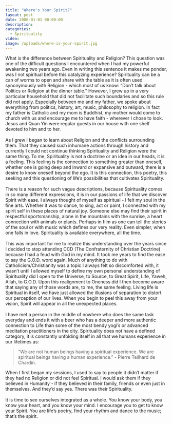 ```yaml
---
title: "Where's Your Spirit?"
layout: post
date: 2000-01-01 00:00:00
description:
categories:
  - Spirituality
video: 
image: /uploads/where-is-your-spirit.jpg
---
```



What is the difference between Spirituality and Religion? This question was one of the difficult questions I encountered when I had my powerful awakening two years ago. Even in writing this sentence it makes me ponder, was I not spiritual before this catalyzing experience? Spirituality can be a can of worms to open and share with the table as it is often used synonymously with Religion - which most of us know: “Don’t talk about Politics or Religion at the dinner table.” However, I grew up in a very particular household that did not facilitate such boundaries and so this rule did not apply. Especially between me and my father, we spoke about everything from politics, history, art, music, philosophy to religion. In fact my father is Catholic and my mom is Buddhist, my mother would come to church with us and encourage me to have faith - wherever I chose to look. Jesus and Quan Yin were regular guests in our house with one shelf devoted to him and to her.
<br>
<br>As I grew I began to learn about Religion and the conflicts surrounding them. That they caused such inhumane actions through history and currently I could not continue thinking Spirituality and Religion were the same thing. To me, Spirituality is not a doctrine or an idea in our heads, it is a feeling. This feeling is the connection to something greater than oneself, whether one is going deep and inward or expansive and outward, there is a desire to know oneself beyond the ego. It is this connection, this poetry, this seeking and this questioning of life’s possibilities that cultivates Spirituality.
<br>
<br>There is a reason for such vague descriptions, because Spirituality comes in so many different expressions, it is in our passions of life that we discover Spirit with ease. I always thought of myself as spiritual - I felt my soul in the fine arts. Whether it was to dance, to sing, act or paint, I connected with my spirit self in these places of natural joy. Someone else may find their spirit in respectful sportsmanship, alone in the mountains with the sunrise, a heart connection with animals or plants. Perhaps in film as one can tell the stories of the soul or with music which defines our very reality. Even simpler, when one falls in love. Spirituality is available everywhere, all the time.
<br>
<br>This was important for me to realize this understanding over the years since I decided to stop attending CCD (The Confraternity of Christian Doctrine) because I had a feud with God in my mind. It took me years to find the ease to say the G.O.D. word again. Much of anything to do with Catholicism/Christianity was a topic I always felt so discomforted with, it wasn’t until I allowed myself to define my own personal understanding of Spirituality did I open to the Universe, to Source, to Great Spirit, Life, Yaweh, Allah, to G.O.D. Upon this realignment to Oneness did I then become aware that saying any of those words are, to me, the same feeling. Living life is Spiritual in itself, we have just allowed the illusions of separation to distort our perception of our lives. When you begin to peel this away from your vision, Spirit will appear in all the unexpected places.
<br>
<br>I have met a person in the middle of nowhere who does the same task everyday and ends it with a beer who has a deeper and more authentic connection to Life than some of the most bendy yogi’s or advanced meditation practitioners in the city. Spirituality does not have a defined category, it is constantly unfolding itself in all that we humans experience in our lifetimes as:

> “We are not human beings having a spiritual experience. We are spiritual beings having a human experience.” - Pierre Teilhard de Chardin.

When I first began my sessions, I used to say to people it didn’t matter if they had no Religion or did not feel Spiritual. I would ask them if they believed in Humanity - if they believed in their family, friends or even just in themselves. And they’d say yes. There was their Spirituality.
<br>
<br>It is time to see ourselves integrated as a whole. You know your body, you know your heart, and you know your mind. I encourage you to get to know your Spirit. You are life’s poetry, find your rhythm and dance to the music; that’s the spirit.
